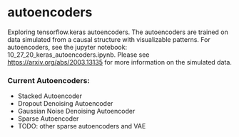 # autoencoders
Exploring tensorflow.keras autoencoders. The autoencoders are trained on data simulated from a causal structure with visualizable patterns. For autoencoders, see the jupyter notebook:  10_27_20_keras_autoencoders.ipynb.  Please see https://arxiv.org/abs/2003.13135 for more information on the simulated data.

### Current Autoencoders:
- Stacked Autoencoder
- Dropout Denoising Autoencoder
- Gaussian Noise Denoising Autoencoder
- Sparse Autoencoder
- TODO:  other sparse autoencoders and VAE
